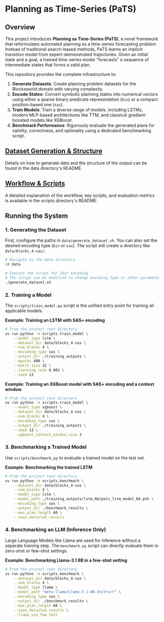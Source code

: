# Planning as Time-Series (PaTS)

## Overview

This project introduces **Planning as Time-Series (PaTS)**, a novel framework that reformulates automated planning as a time-series forecasting problem. Instead of traditional search-based methods, PaTS learns an implicit transition model from expert-demonstrated trajectories. Given an initial state and a goal, a trained time-series model "forecasts" a sequence of intermediate states that forms a valid plan.

This repository provides the complete infrastructure to:

1.  **Generate Datasets**: Create planning problem datasets for the Blocksworld domain with varying complexity.
2.  **Encode States**: Convert symbolic planning states into numerical vectors using either a sparse binary predicate representation (`bin`) or a compact position-based one (`sas`).
3.  **Train Models**: Train a diverse range of models, including LSTMs, modern MLP-based architectures like TTM, and classical gradient-boosted models like XGBoost.
4.  **Benchmark Performance**: Rigorously evaluate the generated plans for validity, correctness, and optimality using a dedicated benchmarking script.

## [Dataset Generation & Structure](data/README.md)

Details on how to generate data and the structure of the output can be found in the data directory's README.

## [Workflow & Scripts](scripts/README.md)

A detailed explanation of the workflow, key scripts, and evaluation metrics is available in the scripts directory's README.

## Running the System

### 1. Generating the Dataset

First, configure the paths in `data/generate_dataset.sh`. You can also set the desired encoding type (`bin` or `sas`). The script will create a directory like `data/blocks_4-sas/`.

```bash
# Navigate to the data directory
cd data

# Execute the script for SAS+ encoding
# The script can be modified to change encoding type or other parameters.
./generate_dataset.sh
```

### 2. Training a Model

The `scripts/train_model.py` script is the unified entry point for training all applicable models.

**Example: Training an LSTM with SAS+ encoding**

```bash
# From the project root directory
uv run python -m scripts.train_model \
    --model_type lstm \
    --dataset_dir data/blocks_4-sas \
    --num_blocks 4 \
    --encoding_type sas \
    --output_dir ./training_outputs \
    --epochs 400 \
    --batch_size 32 \
    --learning_rate 0.001 \
    --seed 13
```

**Example: Training an XGBoost model with SAS+ encoding and a context window**

```bash
# From the project root directory
uv run python -m scripts.train_model \
    --model_type xgboost \
    --dataset_dir data/blocks_4-sas \
    --num_blocks 4 \
    --encoding_type sas \
    --output_dir ./training_outputs \
    --seed 13 \
    --xgboost_context_window_size 3
```

### 3. Benchmarking a Trained Model

Use `scripts/benchmark.py` to evaluate a trained model on the test set.

**Example: Benchmarking the trained LSTM**

```bash
# From the project root directory
uv run python -m scripts.benchmark \
    --dataset_dir data/blocks_4-sas \
    --num_blocks 4 \
    --model_type lstm \
    --model_path ./training_outputs/lstm_N4/pats_lstm_model_N4.pth \
    --encoding_type sas \
    --output_dir ./benchmark_results \
    --max_plan_length 60 \
    --save_detailed_results
```

### 4. Benchmarking an LLM (Inference Only)

Large Language Models like Llama are used for inference without a separate training step. The `benchmark.py` script can directly evaluate them in zero-shot or few-shot settings.

**Example: Benchmarking Llama-3.1 8B in a few-shot setting**

```bash
# From the project root directory
uv run python -m scripts.benchmark \
    --dataset_dir data/blocks_4-sas \
    --num_blocks 4 \
    --model_type llama \
    --model_path "meta-llama/Llama-3.1-8B-Instruct" \
    --encoding_type sas \
    --output_dir ./benchmark_results \
    --max_plan_length 60 \
    --save_detailed_results \
    --llama_use_few_shot
```
